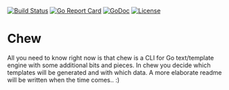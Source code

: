 [![Build Status](https://travis-ci.org/lovromazgon/chew.svg?branch=master)](https://travis-ci.org/lovromazgon/chew) [![Go Report Card](https://goreportcard.com/badge/github.com/lovromazgon/chew)](https://goreportcard.com/report/github.com/lovromazgon/chew) [![GoDoc](https://godoc.org/github.com/lovromazgon/chew?status.svg)](https://godoc.org/github.com/lovromazgon/chew)
[![License](https://img.shields.io/badge/License-Apache%202.0-blue.svg)](https://raw.githubusercontent.com/lovromazgon/chew/master/LICENSE)

# Chew

All you need to know right now is that chew is a CLI for Go text/template engine with some additional bits and pieces. In chew you decide which templates will be generated and with which data.
A more elaborate readme will be written when the time comes.. :)
